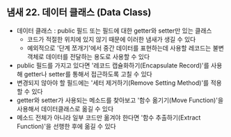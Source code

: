 ## 냄새 22. 데이터 클래스 (Data Class)

- 데이터 클래스 : public 필드 또는 필드에 대한 getter와 setter만 있는 클래스
    - 코드가 적절한 위치에 있지 않기 때문에 이러한 냄새가 생길 수 있다
    - 예외적으로 '단계 쪼개기'에서 중간 데이터를 표현하는데 사용할 레코드는 불변 객체로 데이터를 전달하는 용도로 사용할 수 있다
- public 필드를 가지고 있다면 '레코드 캡슐화하기(Encapsulate Record)'를 사용해 getter나 setter를 통해서 접근하도록 고칠 수 있다
- 변경되지 않아야 할 필드에는 '세터 제거하기(Remove Setting Method)'를 적용할 수 있다
- getter와 setter가 사용되는 메소드를 찾아보고 '함수 옮기기(Move Function)'을 사용해서 데이터클래스로 옮길 수 있다
- 메소드 전체가 아니라 일부 코드만 옮겨야 한다면 '함수 추출하기(Extract Function)'을 선행한 후에 옮길 수 있다